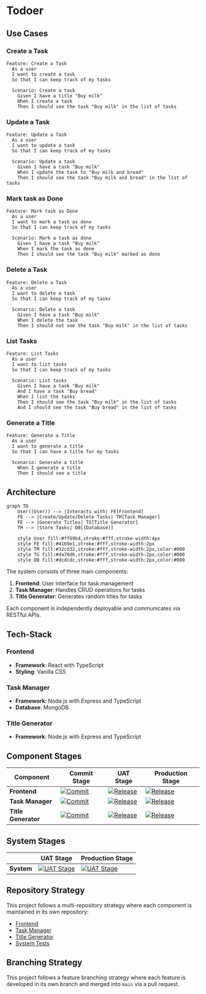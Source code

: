# Todoer

## Use Cases

### Create a Task

```gherkin
Feature: Create a Task
  As a user
  I want to create a task
  So that I can keep track of my tasks

  Scenario: Create a task
    Given I have a title "Buy milk"
    When I create a task
    Then I should see the task "Buy milk" in the list of tasks
```

### Update a Task

```gherkin
Feature: Update a Task
  As a user
  I want to update a task
  So that I can keep track of my tasks

  Scenario: Update a task
    Given I have a task "Buy milk"
    When I update the task to "Buy milk and bread"
    Then I should see the task "Buy milk and bread" in the list of tasks
```

### Mark task as Done

```gherkin
Feature: Mark task as Done
  As a user
  I want to mark a task as done
  So that I can keep track of my tasks

  Scenario: Mark a task as done
    Given I have a task "Buy milk"
    When I mark the task as done
    Then I should see the task "Buy milk" marked as done
```

### Delete a Task

```gherkin
Feature: Delete a Task
  As a user
  I want to delete a task
  So that I can keep track of my tasks

  Scenario: Delete a task
    Given I have a task "Buy milk"
    When I delete the task
    Then I should not see the task "Buy milk" in the list of tasks
```

### List Tasks

```gherkin
Feature: List Tasks
  As a user
  I want to list tasks
  So that I can keep track of my tasks

  Scenario: List tasks
    Given I have a task "Buy milk"
    And I have a task "Buy bread"
    When I list the tasks
    Then I should see the task "Buy milk" in the list of tasks
    And I should see the task "Buy bread" in the list of tasks
```

### Generate a Title

```gherkin
Feature: Generate a Title
  As a user
  I want to generate a title
  So that I can have a title for my tasks

  Scenario: Generate a title
    When I generate a title
    Then I should see a title
```

## Architecture

```mermaid
graph TD
    User((User)) --> |Interacts with| FE[Frontend]
    FE --> |Create/Update/Delete Tasks| TM[Task Manager]
    FE --> |Generate Titles| TG[Title Generator]
    TM --> |Store Tasks| DB[(Database)]

    style User fill:#ff69b4,stroke:#fff,stroke-width:4px
    style FE fill:#4169e1,stroke:#fff,stroke-width:2px
    style TM fill:#32cd32,stroke:#fff,stroke-width:2px,color:#000
    style TG fill:#da70d6,stroke:#fff,stroke-width:2px,color:#000
    style DB fill:#dcdcdc,stroke:#fff,stroke-width:2px,color:#000
```

The system consists of three main components:

1. **Frontend**: User interface for task management
2. **Task Manager**: Handles CRUD operations for tasks
3. **Title Generator**: Generates random titles for tasks

Each component is independently deployable and communicates via RESTful APIs.

## Tech-Stack

### Frontend
- **Framework**: React with TypeScript
- **Styling**: Vanilla CSS

### Task Manager
- **Framework**: Node.js with Express and TypeScript
- **Database**: MongoDB

### Title Generator
- **Framework**: Node.js with Express and TypeScript


## Component Stages

| Component          | Commit Stage         |  UAT Stage            |  Production Stage     |
| ------------------ | -------------------- |-----------------------|-----------------------|
| **Frontend**        | [![Commit](https://github.com/josegarrera/todoer-fe/actions/workflows/commit.yml/badge.svg)](https://github.com/josegarrera/todoer-fe/actions/workflows/commit.yml) | [![Release](https://github.com/josegarrera/todoer-fe/actions/workflows/release.yml/badge.svg)](https://github.com/josegarrera/todoer-fe/actions/workflows/release.yml) | [![Release](https://github.com/josegarrera/todoer-fe/actions/workflows/release.yml/badge.svg)](https://github.com/josegarrera/todoer-fe/actions/workflows/release.yml) |
| **Task Manager**    | [![Commit](https://github.com/josegarrera/todoer-task-manager/actions/workflows/commit.yml/badge.svg)](https://github.com/josegarrera/todoer-task-manager/actions/workflows/commit.yml) | [![Release](https://github.com/josegarrera/todoer-task-manager/actions/workflows/release.yml/badge.svg)](https://github.com/josegarrera/todoer-task-manager/actions/workflows/release.yml) | [![Release](https://github.com/josegarrera/todoer-task-manager/actions/workflows/release.yml/badge.svg)](https://github.com/josegarrera/todoer-task-manager/actions/workflows/release.yml) |
| **Title Generator**| [![Commit](https://github.com/josegarrera/todoer-title-generator/actions/workflows/commit.yml/badge.svg)](https://github.com/josegarrera/todoer-title-generator/actions/workflows/commit.yml) | [![Release](https://github.com/josegarrera/todoer-title-generator/actions/workflows/release.yml/badge.svg)](https://github.com/josegarrera/todoer-title-generator/actions/workflows/release.yml) | [![Release](https://github.com/josegarrera/todoer-title-generator/actions/workflows/release.yml/badge.svg)](https://github.com/josegarrera/todoer-title-generator/actions/workflows/release.yml) |

## System Stages

|                    | UAT Stage            |  Production Stage     |
| ------------------ | -------------------- |-----------------------|
| **System**         | [![UAT Stage](https://github.com/josegarrera/todoer-acceptance/actions/workflows/uat-stage.yml/badge.svg)](https://github.com/josegarrera/todoer-acceptance/actions/workflows/uat-stage.yml) | [![UAT Stage](https://github.com/josegarrera/todoer-acceptance/actions/workflows/uat-stage.yml/badge.svg)](https://github.com/josegarrera/todoer-acceptance/actions/workflows/uat-stage.yml) |

## Repository Strategy
This project follows a multi-repository strategy where each component is maintained in its own repository:

- [Frontend](https://github.com/josegarrera/todoer-fe)
- [Task Manager](https://github.com/josegarrera/todoer-task-manager)
- [Title Generator](https://github.com/josegarrera/todoer-title-generator)
- [System Tests](https://github.com/josegarrera/todoer-system-tests)

## Branching Strategy
This project follows a feature branching strategy where each feature is developed in its own branch and merged into `main` via a pull request.